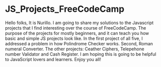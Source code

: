 # JS_Projects_FreeCodeCamp

Hello folks, It is Nurillo.
I am going to share my solutions to the Javascript projects that I find interesting over the course of FreeCodeCamp.
The purpose of the projects for mostly beginners, and it can teach you how basic and simple JS projects look like. In the first project of all five, I addressed a problem in how Polindrome Checker works. Second, Roman numeral Converter. The other projects: Ceather Ciphers, Telepehone number Validator and Cash Register.
I am hoping this is going to be helpful to JavaScript lovers and learners. Enjoy you all!
